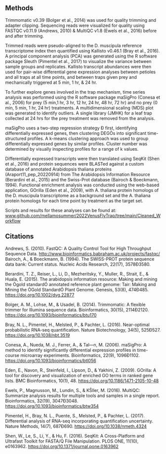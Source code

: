 ## Methods ##

Trimmomatic v0.39 (Bolger et al., 2014) was used for quality trimming and adapter clipping. Sequencing reads were visualized for quality using FASTQC v0.11.9 (Andrews, 2010) & MultiQC v1.8 (Ewels et al., 2016) before and after trimming.

Trimmed reads were pseudo-aligned to the D. muscipula reference transcriptome index then quantified using Kallisto v0.46.1 (Bray et al., 2016). A principal component analysis (PCA) was generated using the R software package Sleuth (Pimentel et al., 2017) to visualize the variance between sample groups and replicates. Kallisto transcript abundances were then used for pair-wise differential gene expression analyses between petioles and all traps at all time points, and between traps given prey and mechanically triggered at 5 min, 1 hr, & 24 hr.

To further explore genes involved in the trap mechanism, time series analysis was performed using the R software package maSigPro (Conesa et al., 2006) for prey (5 min,1 hr, 3 hr, 12 hr, 24 hr, 48 hr, 72 hr) and no prey (0 min, 5 min, 1 hr, 24 hr) treatments. A multidimensional scaling (MDS) plot was generated to identify outliers. A single library (JMHK) for a leaf trap collected at 24 hrs for the prey treatment was removed from the analysis. 

maSigPro uses a two-step regression strategy Ð first, identifying differentially expressed genes, then clustering DEGÕs into significant time-structured profiles. A k-means clustering approach was used to group differentially expressed genes by similar profiles. Cluster number was determined by visually inspecting profiles for a range of k values.

Differentially expressed transcripts were then translated using SeqKit (Shen et al., 2016) and protein sequences were BLASTed against a custom database of annotated Arabidopsis thaliana proteins (Araport11_pep_20220914) from The Arabidopsis Information Resource (Berardini et al., 2015) and the Swiss-Prot database (Bairoch & Boeckmann, 1994). Functional enrichment analysis was conducted using the web-based application, GOrilla (Eden et al., 2009), with A. thaliana protein homologs of the D. muscipula transcriptome as a background set and the A. thaliana protein homologs for each time point by treatment as the target set.

Scripts and results for these analyses can be found at: www.github.com/mellamosummer/2022VenusFlyTrap/tree/main/Cleaned_Workflow












## Citations ##

Andrews, S. (2010). FastQC: A Quality Control Tool for High Throughput Sequence Data. http://www.bioinformatics.babraham.ac.uk/projects/fastqc/
Bairoch, A., & Boeckmann, B. (1994). The SWISS-PROT protein sequence data bank: Current status. Nucleic Acids Research, 22(17), 3578Ð3580.

Berardini, T. Z., Reiser, L., Li, D., Mezheritsky, Y., Muller, R., Strait, E., & Huala, E. (2015). The arabidopsis information resource: Making and mining the Ògold standardÓ annotated reference plant genome: Tair: Making and Mining the ÒGold StandardÓ Plant Genome. Genesis, 53(8), 474Ð485. https://doi.org/10.1002/dvg.22877

Bolger, A. M., Lohse, M., & Usadel, B. (2014). Trimmomatic: A flexible trimmer for Illumina sequence data. Bioinformatics, 30(15), 2114Ð2120. https://doi.org/10.1093/bioinformatics/btu170

Bray, N. L., Pimentel, H., Melsted, P., & Pachter, L. (2016). Near-optimal probabilistic RNA-seq quantification. Nature Biotechnology, 34(5), 525Ð527. https://doi.org/10.1038/nbt.3519

Conesa, A., Nueda, M. J., Ferrer, A., & Tal—n, M. (2006). maSigPro: A method to identify significantly differential expression profiles in time-course microarray experiments. Bioinformatics, 22(9), 1096Ð1102. https://doi.org/10.1093/bioinformatics/btl056

Eden, E., Navon, R., Steinfeld, I., Lipson, D., & Yakhini, Z. (2009). GOrilla: A tool for discovery and visualization of enriched GO terms in ranked gene lists. BMC Bioinformatics, 10(1), 48. https://doi.org/10.1186/1471-2105-10-48

Ewels, P., Magnusson, M., Lundin, S., & KŠller, M. (2016). MultiQC: Summarize analysis results for multiple tools and samples in a single report. Bioinformatics, 32(19), 3047Ð3048. https://doi.org/10.1093/bioinformatics/btw354

Pimentel, H., Bray, N. L., Puente, S., Melsted, P., & Pachter, L. (2017). Differential analysis of RNA-seq incorporating quantification uncertainty. Nature Methods, 14(7), 687Ð690. https://doi.org/10.1038/nmeth.4324

Shen, W., Le, S., Li, Y., & Hu, F. (2016). SeqKit: A Cross-Platform and Ultrafast Toolkit for FASTA/Q File Manipulation. PLOS ONE, 11(10), e0163962. https://doi.org/10.1371/journal.pone.0163962

